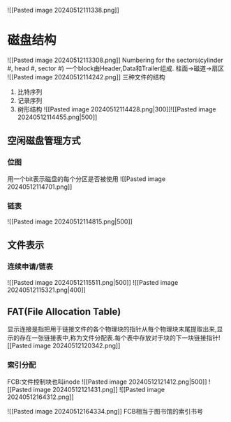 ![[Pasted image 20240512111338.png]]
# 磁盘结构
![[Pasted image 20240512113308.png]]
Numbering for the sectors(cylinder #, head #, sector #)
一个block由Header,Data和Trailer组成.  柱面->磁道->扇区
![[Pasted image 20240512114242.png]]
三种文件的结构
1. 比特序列
2. 记录序列
3. 树形结构
![[Pasted image 20240512114428.png|300]]![[Pasted image 20240512114455.png|500]]
## 空闲磁盘管理方式
### 位图
用一个bit表示磁盘的每个分区是否被使用
![[Pasted image 20240512114701.png]]
### 链表
![[Pasted image 20240512114815.png|500]]
## 文件表示
### 连续申请/链表
![[Pasted image 20240512115511.png|500]]
![[Pasted image 20240512115321.png|400]]
## FAT(File Allocation Table)
显示连接是指把用于链接文件的各个物理块的指针从每个物理块末尾提取出来,显示的存在一张链接表中,称为文件分配表.每个表中存放对于块的下一块链接指针![[Pasted image 20240512120342.png]]
### 索引分配
FCB:文件控制块也叫inode
![[Pasted image 20240512121412.png|500]]
![[Pasted image 20240512121431.png]]
![[Pasted image 20240512164312.png]]

![[Pasted image 20240512164334.png]]
FCB相当于图书馆的索引书号
